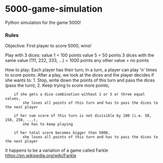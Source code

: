 # 5000-game-simulation
Python simulation for the game 5000!

### Rules
Objective: First player to score 5000, wins!

Play with 3 dices:
    value 1 = 100 points
    value 5 = 50 points
    3 dices with the same value (111, 222, 333, ...) = 1000 points
    any other value = no points

How to play:
Each player has their turn;
In a turn, a player can play 'n' times to score points:
    After a play, we look at the dices and the player decides if she wants to:
        1. Stop, write down the points of this turn and pass the dices (pass the turn);
        2. Keep trying to score more points;

        if she gets a dice combination without 1 or 5 or three equal values,
            she loses all points of this turn and has to pass the dices to the next player

        if her sum score of this turn is not divisible by 100 (i.e. 50, 150, 250, ...),
            she has to keep playing

        if her total score becomes bigger than 5000,
            she loses all points of this turn and has to pass the dices to the next player


It happens to be a variation of a game called Farkle
https://en.wikipedia.org/wiki/Farkle
